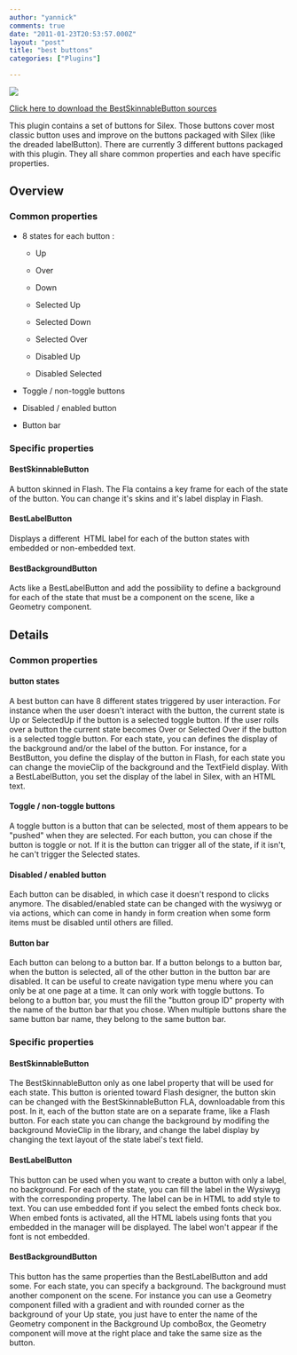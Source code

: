```yaml
---
author: "yannick"
comments: true
date: "2011-01-23T20:53:57.000Z"
layout: "post"
title: "best buttons"
categories: ["Plugins"]

---
```

[](https://www.silexlabs.org/?attachment_id=48677)[![](https://www.silexlabs.org/wp-content/uploads/2011/01/plugin7.png)](https://www.silexlabs.org/?attachment_id=79558)

[Click here to download the BestSkinnableButton sources](https://www.silexlabs.org/?attachment_id=48680)

This plugin contains a set of buttons for Silex. Those buttons cover most classic button uses and improve on the buttons packaged with Silex (like the dreaded labelButton). There are currently 3 different buttons packaged with this plugin. They all share common properties and each have specific properties.


## Overview




### Common properties






  * 8 states for each button :


    * Up


    * Over


    * Down


    * Selected Up


    * Selected Down


    * Selected Over


    * Disabled Up


    * Disabled Selected





  * Toggle / non-toggle buttons


  * Disabled / enabled button


  * Button bar




### Specific properties




#### BestSkinnableButton


A button skinned in Flash. The Fla contains a key frame for each of the state of the button. You can change it's skins and it's label display in Flash.


#### BestLabelButton


Displays a different  HTML label for each of the button states with embedded or non-embedded text.


#### BestBackgroundButton


Acts like a BestLabelButton and add the possibility to define a background for each of the state that must be a component on the scene, like a Geometry component.


## Details




### Common properties




#### button states


A best button can have 8 different states triggered by user interaction. For instance when the user doesn't interact with the button, the current state is Up or SelectedUp if the button is a selected toggle button. If the user rolls over a button the current state becomes Over or Selected Over if the button is a selected toggle button. For each state, you can defines the display of the background and/or the label of the button. For instance, for a BestButton, you define the display of the button in Flash, for each state you can change the movieClip of the background and the TextField display. With a BestLabelButton, you set the display of the label in Silex, with an HTML text.


#### Toggle / non-toggle buttons


A toggle button is a button that can be selected, most of them appears to be "pushed" when they are selected. For each button, you can chose if the button is toggle or not. If it is the button can trigger all of the state, if it isn't, he can't trigger the Selected states.


#### Disabled / enabled button


Each button can be disabled, in which case it doesn't respond to clicks anymore. The disabled/enabled state can be changed with the wysiwyg or via actions, which can come in handy in form creation when some form items must be disabled until others are filled.


#### Button bar


Each button can belong to a button bar. If a button belongs to a button bar, when the button is selected, all of the other button in the button bar are disabled. It can be useful to create navigation type menu where you can only be at one page at a time. It can only work with toggle buttons. To belong to a button bar, you must the fill the "button group ID" property with the name of the button bar that you chose. When multiple buttons share the same button bar name, they belong to the same button bar.


### Specific properties




#### BestSkinnableButton


The BestSkinnableButton only as one label property that will be used for each state. This button is oriented toward Flash designer, the button skin can be changed with the BestSkinnableButton FLA, downloadable from this post. In it, each of the button state are on a separate frame, like a Flash button. For each state you can change the background by modifing the background MovieClip in the library, and change the label display by changing the text layout of the state label's text field.


#### BestLabelButton


This button can be used when you want to create a button with only a label, no background. For each of the state, you can fill the label in the Wysiwyg with the corresponding property. The label can be in HTML to add style to text. You can use embedded font if you select the embed fonts check box. When embed fonts is activated, all the HTML labels using fonts that you embedded in the manager will be displayed. The label won't appear if the font is not embedded.


#### BestBackgroundButton


This button has the same properties than the BestLabelButton and add some. For each state, you can specify a background. The background must another component on the scene. For instance you can use a Geometry component filled with a gradient and with rounded corner as the background of your Up state, you just have to enter the name of the Geometry component in the Background Up comboBox, the Geometry component will move at the right place and take the same size as the button.


